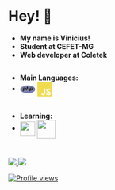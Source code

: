  # Hey! 📌
 
- **My name is Vinicius!** 
- **Student at CEFET-MG**
- **Web developer at Coletek**

##
- **Main Languages:**
- <img align="center" alt="SrVinicius-PHP" height="30" width="30" src="https://raw.githubusercontent.com/devicons/devicon/master/icons/php/php-original.svg"> <img align="center" alt="SrVinicius-Js" height="30" width="30" src="https://raw.githubusercontent.com/devicons/devicon/master/icons/javascript/javascript-plain.svg">
##

- **Learning:**
- <img align="center" height="30" width="30" src="https://cdn.jsdelivr.net/gh/devicons/devicon@latest/icons/swift/swift-original.svg" /> <img align="center" height="37" width="37" src="https://github.com/user-attachments/assets/d9f48be9-d645-4fde-9ab2-ea3f09081221" />


#
<div>
  <a href="https://github.com/SrVinicius">
  <img height="180em" src="https://github-readme-stats.vercel.app/api?username=SrVinicius&show_icons=true&theme=tokyonight&include_all_commits=true&count_private=true"/>
  <img height="180em" src="https://github-readme-stats.vercel.app/api/top-langs/?username=SrVinicius&layout=compact&langs_count=7&theme=tokyonight"/>
</div> 
<p align="left"> <img src="https://komarev.com/ghpvc/?username=SrVinicius&color=red" alt="Profile views" /> </p>

 

 
  


